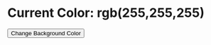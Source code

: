 <!--- https://github.com/abdulrahmans0414/Change-bg-Color/blob/master/index.html --->
<!DOCTYPE html>
<html lang="en">
<head>
    <meta charset="UTF-8">
    <meta http-equiv="X-UA-Compatible" content="IE=edge">
    <meta name="viewport" content="width=device-width, initial-scale=1.0">
    <title>Change Background Color</title>
    <link rel="stylesheet" href="style.css">
    <script src="script.js" defer></script>
</head>
<body>
    <main>
        <div class="container">
            <h1>  Current Color: <span class="current-color"> rgb(255,255,255)</span></h1>
            <button> Change Background Color</button>
        </div>
    </main>

</body>
</html>
